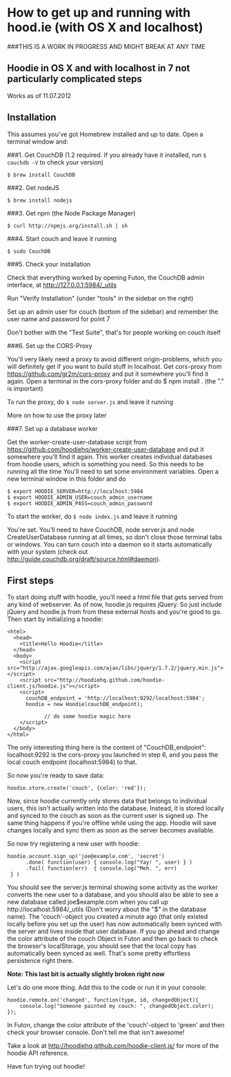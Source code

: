 # How to get up and running with hood.ie (with OS X and localhost)

###THIS IS A WORK IN PROGRESS AND MIGHT BREAK AT ANY TIME

Hoodie in OS X and with localhost in 7 not particularly complicated steps
-------------------------------------------------------------------------

Works as of 11.07.2012

Installation
------------

This assumes you've got Homebrew installed and up to date. Open a terminal window and:

###1. Get CouchDB 
(1.2 required. If you already have it installed, run `$ couchdb -V` to check your version)

	$ brew install CouchDB

###2. Get nodeJS

	$ brew install nodejs

###3. Get npm (the Node Package Manager)

	$ curl http://npmjs.org/install.sh | sh

###4. Start couch and leave it running

	$ sudo CouchDB

###5. Check your installation

Check that everything worked by opening Futon, the CouchDB admin interface, at http://127.0.0.1:5984/_utils

Run "Verify Installation" (under "tools" in the sidebar on the right)

Set up an admin user for couch (bottom of the sidebar) and remember the user name and password for point 7

Don't bother with the "Test Suite", that's for people working on couch itself

###6. Set up the CORS-Proxy

You'll very likely need a proxy to avoid different origin-problems, which you will definitely get if you want to build stuff in localhost. Get cors-proxy from https://github.com/gr2m/cors-proxy and put it somewhere you'll find it again. Open a terminal in the cors-proxy folder and do $ npm install . (the "." is important)

To run the proxy, do `$ node server.js` and leave it running

More on how to use the proxy later

###7. Set up a database worker

Get the worker-create-user-database script from https://github.com/hoodiehq/worker-create-user-database and put it somewhere you'll find it again. This worker creates individual databases from hoodie users, which is something you need. So this needs to be running all the time
You'll need to set some environment variables. Open a new terminal window in this folder and do 

	$ export HOODIE_SERVER=http://localhost:5984
	$ export HOODIE_ADMIN_USER=couch_admin_username
	$ export HOODIE_ADMIN_PASS=couch_admin_password

To start the worker, do `$ node index.js` and leave it running

You're set. You'll need to have CouchDB, node server.js and node CreateUserDatabase running at all times, so don't close those terminal tabs or windows. You can turn couch into a daemon so it starts automatically with your system (check out http://guide.couchdb.org/draft/source.html#daemon).

First steps
-----------

To start doing stuff with hoodie, you'll need a html file that gets served from any kind of webserver. 
As of now, hoodie.js requires jQuery. So just include jQuery and hoodie.js from from these external hosts and you're good to go. 
Then start by initializing a hoodie:
	
	<html>
	  <head>
	    <title>Hello Hoodie</title>
	  </head>
	  <body>
	    <script src="http://ajax.googleapis.com/ajax/libs/jquery/1.7.2/jquery.min.js"></script>
	    <script src="http://hoodiehq.github.com/hoodie-client.js/hoodie.js"></script>
	    <script>
	      couchDB_endpoint = 'http://localhost:9292/localhost:5984';
	      hoodie = new Hoodie(couchDB_endpoint);

	 			// do some hoodie magic here
	    </script>
	  </body>
	</html>

The only interesting thing here is the content of "CouchDB_endpoint": localhost:9292 is the cors-proxy you launched in step 6, and you pass the local couch endpoint (localhost:5984) to that.

So now you're ready to save data:

	hoodie.store.create('couch', {color: 'red'});

Now, since hoodie currently only stores data that belongs to individual users, this isn't actually written into the database. Instead, it is stored locally and synced to the couch as soon as the current user is signed up. The same thing happens if you're offline while using the app. Hoodie will save changes locally and sync them as soon as the server becomes available. 

So now try registering a new user with hoodie:

	hoodie.account.sign_up('joe@example.com', 'secret')
	      .done( function(user) { console.log("Yay! ", user) } ) 
	      .fail( function(err)  { console.log("Meh. ", err)
	 } )

You should see the server.js terminal showing some activity as the worker converts the new user to a database, and you should also be able to see a new database called joe$example.com when you call up http://localhost:5984/_utils (Don't worry about the "$" in the database name). The 'couch'-object you created a minute ago (that only existed locally before you set up the user) has now automatically been synced with the server and lives inside that user database. If you go ahead and change the color attribute of the couch Object in Futon and then go back to check the browser's localStorage, you should see that the local copy has automatically been synced as well. That's some pretty effortless persistence right there.

**Note: This last bit is actually slightly broken right now**

Let's do one more thing. Add this to the code or run it in your console:

	hoodie.remote.on('changed', function(type, id, changedObject){
		console.log("Someone painted my couch: ", changedObject.color);
	});

In Futon, change the color attribute of the 'couch'-object to 'green' and then check your browser console. Don't tell me that isn't awesome!

Take a look at http://hoodiehq.github.com/hoodie-client.js/ for more of the hoodie API reference. 

Have fun trying out hoodie!

